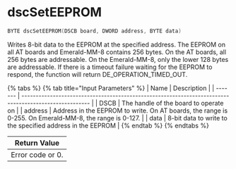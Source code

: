 # dscSetEEPROM

```c
BYTE dscSetEEPROM(DSCB board, DWORD address, BYTE data)
```

Writes 8-bit data to the EEPROM at the specified address. The EEPROM on all AT boards and Emerald-MM-8 contains 256 bytes. On the AT boards, all 256 bytes are addressable. On the Emerald-MM-8, only the lower 128 bytes are addressable. If there is a timeout failure waiting for the EEPROM to respond, the function will return DE\_OPERATION\_TIMED\_OUT.

{% tabs %}
{% tab title="Input Parameters" %}
| Name    | Description                                                                                            |
| ------- | ------------------------------------------------------------------------------------------------------ |
| DSCB    | The handle of the board to operate on                                                                  |
| address | Address in the EEPROM to write. On AT boards, the range is 0-255. On Emerald-MM-8, the range is 0-127. |
| data    | 8-bit data to write to the specified address in the EEPROM                                             |
{% endtab %}
{% endtabs %}

| Return Value     |
| ---------------- |
| Error code or 0. |
